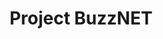 ---
title: Project BuzzNET

description: A Fulbright Student Project led by BUDS Lab Team member Ananya Joshi. She is designing a smart sensor network that can detect and prevent mosquito breeding grounds in urban areas.
people:
  - ananya
  - clayton
image: /img/BuzzNet2.png

layout: project
last-updated: 2019-05-01
---
